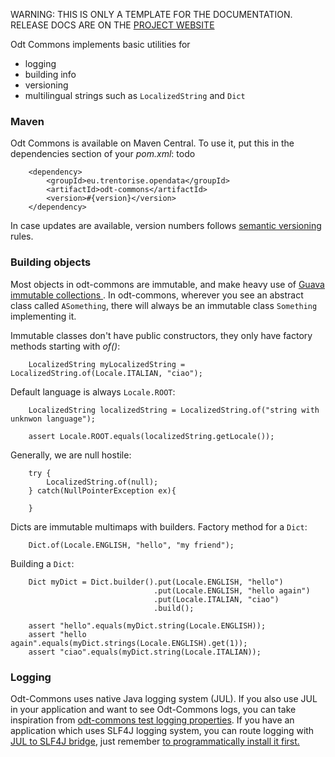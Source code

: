 <p class="jedoc-to-strip">
WARNING: THIS IS ONLY A TEMPLATE FOR THE DOCUMENTATION. <br/>
RELEASE DOCS ARE ON THE <a href="http://opendatatrentino.github.io/odt-commons/" target="_blank">PROJECT WEBSITE</a>
</p>

Odt Commons implements basic utilities for

* logging
* building info
* versioning
* multilingual strings such as `LocalizedString` and `Dict`


### Maven

Odt Commons is available on Maven Central. To use it, put this in the dependencies section of your _pom.xml_:
todo

```
    <dependency>
        <groupId>eu.trentorise.opendata</groupId>
        <artifactId>odt-commons</artifactId>
        <version>#{version}</version>
    </dependency>
```

In case updates are available, version numbers follows <a href="http://semver.org/" target="_blank">semantic versioning</a> rules.

### Building objects

Most objects in odt-commons are immutable, and make heavy use of <a href="https://code.google.com/p/guava-libraries/wiki/ImmutableCollectionsExplained" target="_blank"> Guava immutable collections </a>. In odt-commons, wherever you see an abstract class called `ASomething`, there will always be an immutable class `Something` implementing it.



Immutable classes don't have public constructors, they only have factory methods starting with _of()_:

```
    LocalizedString myLocalizedString = LocalizedString.of(Locale.ITALIAN, "ciao");
```

Default language is always `Locale.ROOT`:

```
    LocalizedString localizedString = LocalizedString.of("string with unknwon language");

    assert Locale.ROOT.equals(localizedString.getLocale());
```

Generally, we are null hostile:

```
    try {
        LocalizedString.of(null);
    } catch(NullPointerException ex){

    }
```


Dicts are immutable multimaps with builders. Factory method for a `Dict`:

```
    Dict.of(Locale.ENGLISH, "hello", "my friend");
```

Building a `Dict`:

```
    Dict myDict = Dict.builder().put(Locale.ENGLISH, "hello")
                                .put(Locale.ENGLISH, "hello again")
                                .put(Locale.ITALIAN, "ciao")
                                .build();

    assert "hello".equals(myDict.string(Locale.ENGLISH));
    assert "hello again".equals(myDict.strings(Locale.ENGLISH).get(1)); 
    assert "ciao".equals(myDict.string(Locale.ITALIAN)); 

```


### Logging

Odt-Commons uses native Java logging system (JUL). If you also use JUL in your application and want to see Odt-Commons logs, you can take inspiration from [odt-commons test logging properties](src/test/resources/odt.commons.logging.properties).  If you have an application which uses SLF4J logging system, you can route logging with <a href="http://mvnrepository.com/artifact/org.slf4j/jul-to-slf4j" target="_blank">JUL to SLF4J bridge</a>, just remember <a href="http://stackoverflow.com/questions/9117030/jul-to-slf4j-bridge" target="_blank"> to programmatically install it first. </a>


